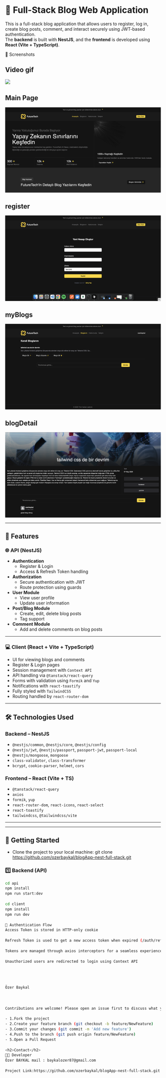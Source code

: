 # 📝 Full-Stack Blog Web Application

This is a full-stack blog application that allows users to register, log in, create blog posts, comment, and interact securely using JWT-based authentication.  
The **backend** is built with **NestJS**, and the **frontend** is developed using **React (Vite + TypeScript)**.

📸 Screenshots

## Video gif

![](./client/src/assets/screenShots/nestScreenRecord.gif)

## Main Page

![](./client/src/assets/screenShots/mainPage.png)

## register

![](./client/src/assets/screenShots/registerScreen.png)

## myBlogs

![](./client/src/assets/screenShots/myblogs.png)

## blogDetail

![](./client/src/assets/screenShots/blogDetail.png)

---

## 🚀 Features

### 🌐 API (NestJS)

- **Authentication**
  - Register & Login
  - Access & Refresh Token handling
- **Authorization**
  - Secure authentication with JWT
  - Route protection using guards
- **User Module**
  - View user profile
  - Update user information
- **Post/Blog Module**
  - Create, edit, delete blog posts
  - Tag support
- **Comment Module**
  - Add and delete comments on blog posts

---

### 💻 Client (React + Vite + TypeScript)

- UI for viewing blogs and comments
- Register & Login pages
- Session management with `Context API`
- API handling via `@tanstack/react-query`
- Forms with validation using `Formik` and `Yup`
- Notifications with `react-toastify`
- Fully styled with `TailwindCSS`
- Routing handled by `react-router-dom`

---

## 🛠️ Technologies Used

### Backend – NestJS

- `@nestjs/common`, `@nestjs/core`, `@nestjs/config`
- `@nestjs/jwt`, `@nestjs/passport`, `passport-jwt`, `passport-local`
- `@nestjs/mongoose`, `mongoose`
- `class-validator`, `class-transformer`
- `bcrypt`, `cookie-parser`, `helmet`, `cors`

### Frontend – React (Vite + TS)

- `@tanstack/react-query`
- `axios`
- `formik`, `yup`
- `react-router-dom`, `react-icons`, `react-select`
- `react-toastify`
- `tailwindcss`, `@tailwindcss/vite`

---

---

## 🧪 Getting Started

- Clone the project to your local machine:
  git clone https://github.com/ozerbaykal/blogApp-nest-full-stack.git

### 1️⃣ Backend (API)

```bash
cd api
npm install
npm run start:dev

cd client
npm install
npm run dev

🔐 Authentication Flow
Access Token is stored in HTTP-only cookie

Refresh Token is used to get a new access token when expired (/auth/refresh)

Tokens are managed through axios interceptors for a seamless experience

Unauthorized users are redirected to login using Context API




Özer Baykal



Contributions are welcome! Please open an issue first to discuss what you would like to change.

- 1.Fork the project
- 2.Create your feature branch (git checkout -b feature/NewFeature)
- 3.Commit your changes (git commit -m 'Add new feature')
- 4.Push to the branch (git push origin feature/NewFeature)
- 5.Open a Pull Request

<h2>Contact</h2>
👨‍💻 Developer
Özer BAYKAL mail : baykalozer87@gmail.com

Project Link:https://github.com/ozerbaykal/blogApp-nest-full-stack.git

```
